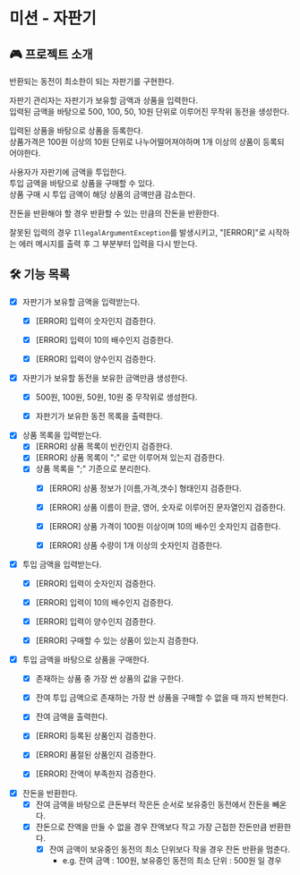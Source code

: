 # 미션 - 자판기

## 🎮 프로젝트 소개

반환되는 동전이 최소한이 되는 자판기를 구현한다.

자판기 관리자는 자판기가 보유할 금액과 상품을 입력한다.<br>
입력된 금액을 바탕으로 500, 100, 50, 10원 단위로 이루어진 무작위 동전을 생성한다.

입력된 상품을 바탕으로 상품을 등록한다.<br>
상품가격은 100원 이상의 10원 단위로 나누어떨어져야하며 1개 이상의 상품이 등록되어야한다.

사용자가 자판기에 금액을 투입한다.<br>
투입 금액을 바탕으로 상품을 구매할 수 있다.<br>
상품 구매 시 투입 금액이 해당 상품의 금액만큼 감소한다.

잔돈을 반환해야 할 경우 반환할 수 있는 만큼의 잔돈을 반환한다.

잘못된 입력의 경우 `IllegalArgumentException`를 발생시키고, "[ERROR]"로 시작하는 에러 메시지를 출력 후 그 부분부터 입력을 다시 받는다.

## 🛠 기능 목록

* [x] 자판기가 보유할 금액을 입력받는다.
    * [x] [ERROR] 입력이 숫자인지 검증한다.
    * [x] [ERROR] 입력이 10의 배수인지 검증한다.
    * [x] [ERROR] 입력이 양수인지 검증한다.


* [x] 자판기가 보유할 동전을 보유한 금액만큼 생성한다.
    * [x] 500원, 100원, 50원, 10원 중 무작위로 생성한다.
    * [x] 자판기가 보유한 동전 목록을 출력한다.


* [x] 상품 목록을 입력받는다.
    * [x] [ERROR] 상품 목록이 빈칸인지 검증한다.
    * [x] [ERROR] 상품 목록이 ";" 로만 이루어져 있는지 검증한다.
    * [x] 상품 목록을 ";" 기준으로 분리한다.
        * [x] [ERROR] 상품 정보가 [이름,가격,갯수] 형태인지 검증한다.
        * [x] [ERROR] 상품 이름이 한글, 영어, 숫자로 이루어진 문자열인지 검증한다.
        * [x] [ERROR] 상품 가격이 100원 이상이며 10의 배수인 숫자인지 검증한다.
        * [x] [ERROR] 상품 수량이 1개 이상의 숫자인지 검증한다.


* [x] 투입 금액을 입력받는다.
    * [x] [ERROR] 입력이 숫자인지 검증한다.
    * [x] [ERROR] 입력이 10의 배수인지 검증한다.
    * [x] [ERROR] 입력이 양수인지 검증한다.
    * [x] [ERROR] 구매할 수 있는 상품이 있는지 검증한다.


* [x] 투입 금액을 바탕으로 상품을 구매한다.
    * [x] 존재하는 상품 중 가장 싼 상품의 값을 구한다.
    * [x] 잔여 투입 금액으로 존재하는 가장 싼 상품을 구매할 수 없을 때 까지 반복한다.
    * [x] 잔여 금액을 출력한다.
    * [x] [ERROR] 등록된 상품인지 검증한다.
    * [x] [ERROR] 품절된 상품인지 검증한다.
    * [x] [ERROR] 잔액이 부족한지 검증한다.


* [x] 잔돈을 반환한다.
    * [x] 잔여 금액을 바탕으로 큰돈부터 작은돈 순서로 보유중인 동전에서 잔돈을 빼온다.
    * [x] 잔돈으로 잔액을 만들 수 없을 경우 잔액보다 작고 가장 근접한 잔돈만큼 반환한다.
        * [x] 잔여 금액이 보유중인 동전의 최소 단위보다 작을 경우 잔돈 반환을 멈춘다.
            * e.g. 잔여 금액 : 100원, 보유중인 동전의 최소 단위 : 500원 일 경우
